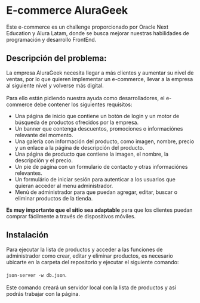 # E-commerce AluraGeek
Este e-commerce es un challenge proporcionado por Oracle Next Education y Alura Latam, donde se busca mejorar nuestras habilidades de programación y desarrollo FrontEnd.

## Descripción del problema:

La empresa AluraGeek necesita llegar a más clientes y aumentar su nivel de ventas, por lo que quieren implementar un e-commerce, llevar a la empresa al siguiente nivel y volverse más digital.
<br /><br />
Para ello están pidiendo nuestra ayuda como desarrolladores, el e-commerce debe contener los siguientes requisitos:
- Una página de inicio que contiene un botón de login y un motor de búsqueda de productos ofrecidos por la empresa.
- Un banner que contenga descuentos, promociones o informaciónes relevante del momento.
- Una galería con información del producto, como imagen, nombre, precio y un enlace a la página de descripción del producto.
- Una página de producto que contiene la imagen, el nombre, la descripción y el precio.
- Un pie de página con un formulario de contacto y otras informaciónes relevantes.
- Un formulário de iniciar sesión para autenticar a los usuarios que quieran acceder al menu administrador. 
- Menú de administrador para que puedan agregar, editar, buscar o eliminar productos de la tienda.

<b>Es muy importante que el sitio sea adaptable</b> para que los clientes puedan comprar fácilmente a través de dispositivos móviles.

## Instalación

Para ejecutar la lista de productos y acceder a las funciones de administrador como crear, editar y eliminar productos, es necesario ubicarte en la carpeta del repositorio y
ejecutar el siguiente comando: </br></br> `json-server -w db.json`. </br></br> Este comando creará un servidor local con la lista de productos y así podrás trabajar con la página.
